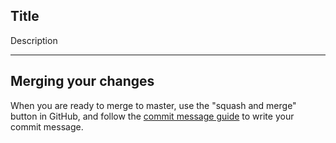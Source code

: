 ## Title

Description

---

## Merging your changes

When you are ready to merge to master, use the "squash and merge" button in GitHub, and follow the [commit message guide](/README.md#commit-message-guide) to write your commit message.
